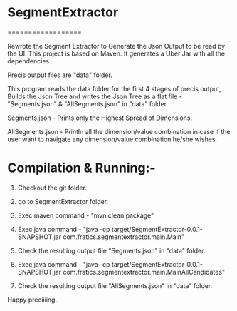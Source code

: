 # SegmentExtractor
==================

Rewrote the Segment Extractor to Generate the Json Output to be read by the UI.
This project is based on Maven. It generates a Uber Jar with all the dependencies.

Precis output files are "data" folder.

This program reads the data folder for the first 4 stages of precis output, Builds the Json Tree 
and writes the Json Tree as a flat file - "Segments.json" & "AllSegments.json" in "data" folder.

Segments.json - Prints only the Highest Spread of Dimensions.

AllSegments.json - Println all the dimension/value combination in case if the user want to navigate any dimension/value combination he/she wishes.

Compilation & Running:-
=======================

1) Checkout the git folder.

2) go to SegmentExtractor folder.

3) Exec maven command - "mvn clean package"

4) Exec java command - "java -cp target/SegmentExtractor-0.0.1-SNAPSHOT.jar com.fratics.segmentextractor.main.Main"

5) Check the resulting output file "Segments.json" in "data" folder.

6) Exec java command - "java -cp target/SegmentExtractor-0.0.1-SNAPSHOT.jar com.fratics.segmentextractor.main.MainAllCandidates"

7) Check the resulting output file "AllSegments.json" in "data" folder.

Happy preciiiing..


